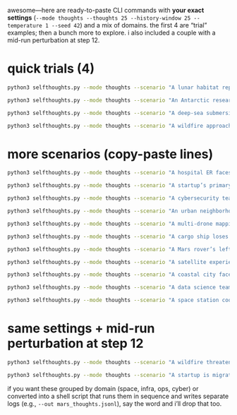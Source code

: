 awesome—here are ready-to-paste CLI commands with **your exact settings** (`--mode thoughts --thoughts 25 --history-window 25 --temperature 1 --seed 42`) and a mix of domains. the first 4 are “trial” examples; then a bunch more to explore. i also included a couple with a mid-run perturbation at step 12.

# quick trials (4)

```bash
python3 selfthoughts.py --mode thoughts --scenario "A lunar habitat reports a slow oxygen leak after a meteoroid strike. Crew of 3. EVA suits available for 2. Power is stable for 48 hours." --thoughts 25 --history-window 25 --temperature 1 --seed 42
```

```bash
python3 selfthoughts.py --mode thoughts --scenario "An Antarctic research station loses its primary generator during a whiteout. Team of 8. Diesel reserves for 5 days. Secondary generator is unreliable." --thoughts 25 --history-window 25 --temperature 1 --seed 42
```

```bash
python3 selfthoughts.py --mode thoughts --scenario "A deep-sea submersible loses communications at 3,000 meters while inspecting a pipeline. Crew of 2. Life support nominal. Thrusters show intermittent faults." --thoughts 25 --history-window 25 --temperature 1 --seed 42
```

```bash
python3 selfthoughts.py --mode thoughts --scenario "A wildfire approaches a mountain town with one highway exit. Population 12,000. Winds shifting overnight. Water pressure low in the north sector." --thoughts 25 --history-window 25 --temperature 1 --seed 42
```

# more scenarios (copy-paste lines)

```bash
python3 selfthoughts.py --mode thoughts --scenario "A hospital ER faces a sudden mass-casualty influx after a stadium collapse. 60 patients inbound in 20 minutes. Blood type O- is scarce." --thoughts 25 --history-window 25 --temperature 1 --seed 42
```

```bash
python3 selfthoughts.py --mode thoughts --scenario "A startup’s primary cloud region is down. SLA breach in 45 minutes. Read-only replica exists in another region; feature flags available." --thoughts 25 --history-window 25 --temperature 1 --seed 42
```

```bash
python3 selfthoughts.py --mode thoughts --scenario "A cybersecurity team detects ransomware lateral movement in finance servers. Backups exist but last clean snapshot is 36 hours old. Payroll runs tonight." --thoughts 25 --history-window 25 --temperature 1 --seed 42
```

```bash
python3 selfthoughts.py --mode thoughts --scenario "An urban neighborhood loses potable water after a main break. 5 schools affected. Boil notice delayed. Bottled water on hand for one day only." --thoughts 25 --history-window 25 --temperature 1 --seed 42
```

```bash
python3 selfthoughts.py --mode thoughts --scenario "A multi-drone mapping mission over rainforest loses GPS intermittently. Battery margins tight. One drone shows overheating warnings. Storm cells forming." --thoughts 25 --history-window 25 --temperature 1 --seed 42
```

```bash
python3 selfthoughts.py --mode thoughts --scenario "A cargo ship loses propulsion 40 nm off a rocky coastline. Weather worsening in 6 hours. Tug availability uncertain. Fuel contamination suspected." --thoughts 25 --history-window 25 --temperature 1 --seed 42
```

```bash
python3 selfthoughts.py --mode thoughts --scenario "A Mars rover’s left wheel actuator draws excess current during a dust event. Comms window closes in 30 minutes. Energy budget is below plan." --thoughts 25 --history-window 25 --temperature 1 --seed 42
```

```bash
python3 selfthoughts.py --mode thoughts --scenario "A satellite experiences attitude control oscillations after a reaction wheel anomaly. Star tracker still online. Ground station pass in 18 minutes." --thoughts 25 --history-window 25 --temperature 1 --seed 42
```

```bash
python3 selfthoughts.py --mode thoughts --scenario "A coastal city faces a Category 3 hurricane landfall in 24 hours. Evacuation routes congested. Hospitals at 85% occupancy. Fuel shortages reported." --thoughts 25 --history-window 25 --temperature 1 --seed 42
```

```bash
python3 selfthoughts.py --mode thoughts --scenario "A data science team must deliver a fraud model by morning. Labeled data is imbalanced, feature store is stale, and inference costs must be halved." --thoughts 25 --history-window 25 --temperature 1 --seed 42
```

```bash
python3 selfthoughts.py --mode thoughts --scenario "A space station coolant loop shows a slow ammonia leak. EVA possible in 12 hours. Thermal control margins narrowing for the lab module." --thoughts 25 --history-window 25 --temperature 1 --seed 42
```

# same settings + mid-run perturbation at step 12

```bash
python3 selfthoughts.py --mode thoughts --scenario "A wildfire threatens two rural communities separated by a single bridge. Air support limited. Evac routes partially blocked." --thoughts 25 --history-window 25 --temperature 1 --seed 42 --perturb-at 12 --perturb-text "Wind shifts 30° and speeds double; bridge now closed to heavy vehicles."
```

```bash
python3 selfthoughts.py --mode thoughts --scenario "A startup is migrating customers to a new billing system under deadline. Legacy API rate-limits unpredictably. Compliance review pending." --thoughts 25 --history-window 25 --temperature 1 --seed 42 --perturb-at 12 --perturb-text "Compliance flags missing audit logs; regulator requests read-only access within 2 hours."
```

if you want these grouped by domain (space, infra, ops, cyber) or converted into a shell script that runs them in sequence and writes separate logs (e.g., `--out mars_thoughts.jsonl`), say the word and i’ll drop that too.
